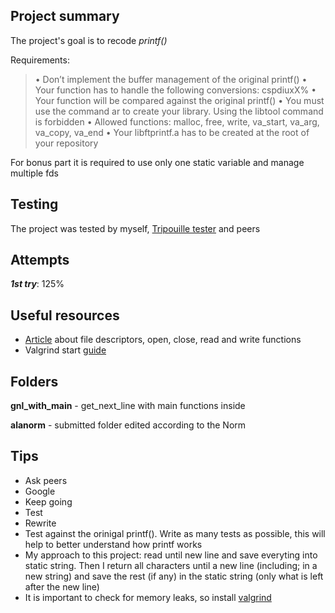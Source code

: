 ## **Project summary** 
The project's goal is to recode _printf()_

Requirements:
>• Don’t implement the buffer management of the original printf()
>• Your function has to handle the following conversions: cspdiuxX%
>• Your function will be compared against the original printf()
>• You must use the command ar to create your library. Using the libtool command is forbidden
>• Allowed functions: malloc, free, write, va_start, va_arg, va_copy, va_end
>• Your libftprintf.a has to be created at the root of your repository

For bonus part it is required to use only one static variable and manage multiple fds

## **Testing**
The project was tested by myself, [Tripouille tester](https://github.com/Tripouille/gnlTester) and peers

## **Attempts**
**_1st try_**: 125%

## **Useful resources**
* [Article](https://www.geeksforgeeks.org/input-output-system-calls-c-create-open-close-read-write/#:~:text=File%20descriptor%20is%20integer%20that,pointers%20to%20file%20table%20entries.) about file descriptors, open, close, read and write functions
* Valgrind start [guide](https://valgrind.org/docs/manual/quick-start.html)

## **Folders**
**gnl_with_main** - get_next_line with main functions inside

**alanorm** - submitted folder edited according to the Norm

## **Tips**
* Ask peers
* Google
* Keep going
* Test
* Rewrite
* Test against the orinigal printf(). Write as many tests as possible, this will help to better understand how printf works
* My approach to this project: read until new line and save everyting into static string. Then I return all characters until a new line (including; in a new string) and save the rest (if any) in the static string (only what is left after the new line)
* It is important to check for memory leaks, so install [valgrind](https://github.com/LouisBrunner/valgrind-macos)
